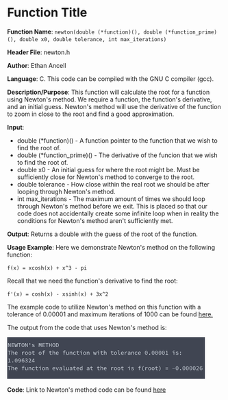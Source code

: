 # Function Title
**Function Name**: ```newton(double (*function)(), double (*function_prime)(), double x0, double tolerance, int max_iterations)```

**Header File**: newton.h

**Author**: Ethan Ancell

**Language**: C. This code can be compiled with the GNU C compiler (gcc).

**Description/Purpose**: This function will calculate the root for a function using Newton's method. We require a function, the function's derivative, and an initial guess. Newton's method will use the derivative of the function to zoom in close to the root and find a good approximation.

**Input**:
* double (\*function)() - A function pointer to the function that we wish to find the root of.
* double (\*function_prime)() - The derivative of the funcion that we wish to find the root of.
* double x0 - An initial guess for where the root might be. Must be sufficiently close for Newton's method to converge to the root.
* double tolerance - How close within the real root we should be after looping through Newton's method.
* int max_iterations - The maximum amount of times we should loop through Newton's method before we exit. This is placed so that our code does not accidentally create some infinite loop when in reality the conditions for Newton's method aren't sufficiently met.

**Output**: Returns a double with the guess of the root of the function.

**Usage Example**: Here we demonstrate Newton's method on the following function:
```
f(x) = xcosh(x) + x^3 - pi
```
Recall that we need the function's derivative to find the root:
```
f'(x) = cosh(x) - xsinh(x) + 3x^2
```
The example code to utilize Newton's method on this function with a tolerance of 0.00001 and maximum iterations of 1000 can be found [here.](https://github.com/ethanancell/math4610/blob/master/shared_library/function_examples/newton_root.c)

The output from the code that uses Newton's method is:

![Console Output Picture](../images/s3_t1_cmdoutput.png)

**Code**: Link to Newton's method code can be found [here](https://github.com/ethanancell/math4610/blob/master/shared_library/src/newton.c)
